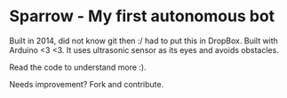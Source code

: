 # Sparrow - My first autonomous bot #

Built in 2014, did not know git then :/ had to put this in DropBox. Built with Arduino <3 <3. It uses ultrasonic sensor as its eyes and avoids obstacles.

Read the code to understand more :).

Needs improvement? Fork and contribute.

